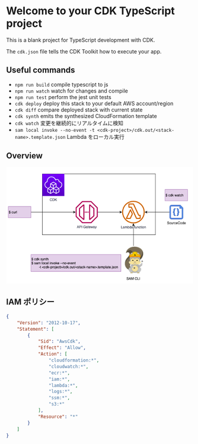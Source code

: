 # Welcome to your CDK TypeScript project

This is a blank project for TypeScript development with CDK.

The `cdk.json` file tells the CDK Toolkit how to execute your app.

## Useful commands

* `npm run build`   compile typescript to js
* `npm run watch`   watch for changes and compile
* `npm run test`    perform the jest unit tests
* `cdk deploy`      deploy this stack to your default AWS account/region
* `cdk diff`        compare deployed stack with current state
* `cdk synth`       emits the synthesized CloudFormation template
* `cdk watch`       変更を継続的にリアルタイムに検知
* `sam local invoke --no-event -t <cdk-project>/cdk.out/<stack-name>.template.json` Lambda をローカル実行

## Overview

![](./img/overview.png)

## IAM ポリシー

```json
{
    "Version": "2012-10-17",
    "Statement": [
        {
            "Sid": "AwsCdk",
            "Effect": "Allow",
            "Action": [
                "cloudformation:*",
                "cloudwatch:*",
                "ecr:*",
                "iam:*",
                "lambda:*",
                "logs:*",
                "ssm:*",
                "s3:*"
            ],
            "Resource": "*"
        }
    ]
}
```